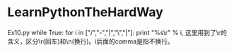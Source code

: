 # LearnPythonTheHardWay
Ex10.py 
while True:
    for i in ["/","-","|","\\","|"]:
        print "%s\r" % i,
这里用到了\r的含义，区分\r(回车)和\n(换行)。i后面的comma是指不换行。
